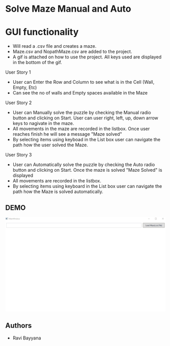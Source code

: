 # Solve Maze Manual and Auto

# GUI functionality

- Will read a .csv file and creates a maze. 
- Maze.csv and NopathMaze.csv are added to the project.
- A gif is attached on how to use the project. All keys used are displayed in the bottom of the gif.

User Story 1
- User can Enter the Row and Column to see what is in the Cell (Wall, Empty, Etc) 
- Can see the no of walls and Empty spaces available in the Maze

User Story 2
- User can Manually solve the puzzle by checking the Manual radio button and clicking on Start. User can user right, left, up, down arrow keys to nagivate in the maze.
- All movements in the maze are recorded in the listbox. Once user reaches finish he will see a message "Maze solved"
- By selecting items using keyboad in the List box user can navigate the path how the user solved the Maze.

User Story 3
- User can Automatically solve the puzzle by checking the Auto radio button and clicking on Start. Once the maze is solved "Maze Solved" is displayed
- All movements are recorded in the listbox. 
- By selecting items using keyboard in the List box user can navigate the path how the Maze is solved automatically.


## DEMO
![](Resources/Maze.gif)

## Authors
- Ravi Bayyana
